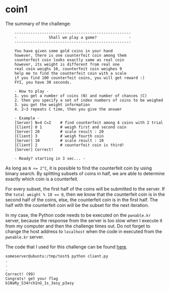 # coin1

The summary of the challenge:

```
	---------------------------------------------------
	-              Shall we play a game?              -
	---------------------------------------------------

	You have given some gold coins in your hand
	however, there is one counterfeit coin among them
	counterfeit coin looks exactly same as real coin
	however, its weight is different from real one
	real coin weighs 10, counterfeit coin weighes 9
	help me to find the counterfeit coin with a scale
	if you find 100 counterfeit coins, you will get reward :)
	FYI, you have 30 seconds.

	- How to play -
	1. you get a number of coins (N) and number of chances (C)
	2. then you specify a set of index numbers of coins to be weighed
	3. you get the weight information
	4. 2~3 repeats C time, then you give the answer

	- Example -
	[Server] N=4 C=2 	# find counterfeit among 4 coins with 2 trial
	[Client] 0 1 		# weigh first and second coin
	[Server] 20			# scale result : 20
	[Client] 3			# weigh fourth coin
	[Server] 10			# scale result : 10
	[Client] 2 			# counterfeit coin is third!
	[Server] Correct!

	- Ready? starting in 3 sec... -
```

As long as `N <= 2^C`, it is possible to find the counterfeit coin by using binary search. By splitting subsets of coins in half, we are able to determine exactly which coin is a counterfeit.

For every subset, the first half of the coins will be submitted to the server. If the `total weight % 10 == 0`, then we know that the counterfeit coin is in the second half of the coins, else, the counterfeit coin is in the first half. The half with the counterfeit coin will be the subset for the next iteration.

In my case, the Python code needs to be executed on the `pwnable.kr` server, because the response from the server is too slow when I execute it from my computer and then the challenge times out. Do not forget to change the host address to `localhost` when the code in executed from the `pwnable.kr` server.

The code that I used for this challenge can be found [here](src/coin1.py).

```
someserver@ubuntu:/tmp/test$ python client.py
.
.
.
Correct! (99)
Congrats! get your flag
b1NaRy_S34rch1nG_1s_3asy_p3asy
```